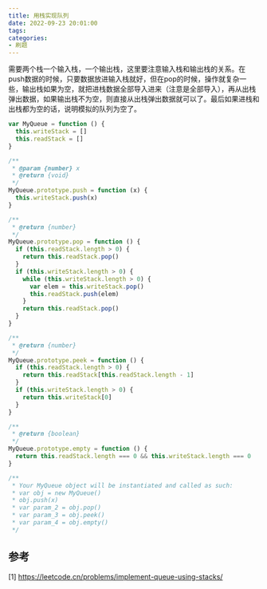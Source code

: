 ```yaml
---
title: 用栈实现队列
date: 2022-09-23 20:01:00
tags:
categories:
- 刷题
---
```


需要两个栈一个输入栈，一个输出栈，这里要注意输入栈和输出栈的关系。在push数据的时候，只要数据放进输入栈就好，但在pop的时候，操作就复杂一些，输出栈如果为空，就把进栈数据全部导入进来（注意是全部导入），再从出栈弹出数据，如果输出栈不为空，则直接从出栈弹出数据就可以了。最后如果进栈和出栈都为空的话，说明模拟的队列为空了。
```javascript
var MyQueue = function () {
  this.writeStack = []
  this.readStack = []
}

/**
 * @param {number} x
 * @return {void}
 */
MyQueue.prototype.push = function (x) {
  this.writeStack.push(x)
}

/**
 * @return {number}
 */
MyQueue.prototype.pop = function () {
  if (this.readStack.length > 0) {
    return this.readStack.pop()
  }
  if (this.writeStack.length > 0) {
    while (this.writeStack.length > 0) {
      var elem = this.writeStack.pop()
      this.readStack.push(elem)
    }
    return this.readStack.pop()
  }
}

/**
 * @return {number}
 */
MyQueue.prototype.peek = function () {
  if (this.readStack.length > 0) {
    return this.readStack[this.readStack.length - 1]
  }
  if (this.writeStack.length > 0) {
    return this.writeStack[0]
  }
}

/**
 * @return {boolean}
 */
MyQueue.prototype.empty = function () {
  return this.readStack.length === 0 && this.writeStack.length === 0
}

/**
 * Your MyQueue object will be instantiated and called as such:
 * var obj = new MyQueue()
 * obj.push(x)
 * var param_2 = obj.pop()
 * var param_3 = obj.peek()
 * var param_4 = obj.empty()
 */

```

## 参考
[1] https://leetcode.cn/problems/implement-queue-using-stacks/
